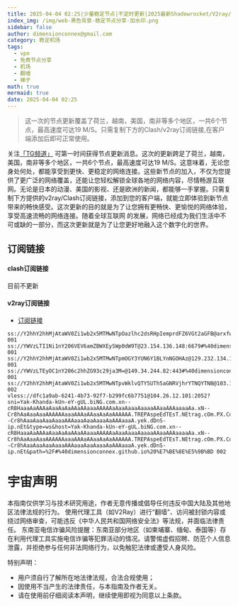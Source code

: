 ```yaml
---
title: 2025-04-04 02:25|少量稳定节点|不定时更新|2025最新Shadowrocket/V2ray/SSR/Clash免费节点高速订阅机场
index_img: /img/web-黑色背景-稳定节点分享-加水印.png
sidebar: false
author: dimensionconnex@gmail.com
category: 稳定机场
tags:
  - vpn
  - 免费节点分享
  - 机场
  - 翻墙
  - 梯子
math: true
mermaid: true
date: 2025-04-04 02:25
---
```

> 这一次的节点更新覆盖了荷兰，越南，美国，南非等多个地区，一共6个节点，最高速度可达19 M/S。只需复制下方的Clash/v2ray订阅链接,在客户端添加后即可正常使用。

<!-- more -->
关注[「TG频道」](https://t.me/DCFVPN) 可第一时间获得节点更新消息。这次的更新跨足了荷兰，越南，美国，南非等多个地区，一共6个节点，最高速度可达19 M/S。这意味着，无论您身处何处，都能享受到更快、更稳定的网络连接。这些新节点的加入，不仅为您提供了更广泛的网络覆盖，还能让您轻松解锁全球各地的网络内容，尽情畅游互联网。无论是日本的动漫、美国的影视、还是欧洲的新闻，都能够一手掌握。只需复制下方提供的v2ray/Clash订阅链接，添加到您的客户端，就能立即体验到新节点带来的畅快感受。这次更新的目的就是为了让您拥有更畅快、更愉悦的网络体验，享受高速流畅的网络连接。随着全球互联网
的发展，网络已经成为我们生活中不可或缺的一部分，而这次更新就是为了让您更好地融入这个数字化的世界。
<!-- 广告位 -->

<!-- 广告位 -->
## 订阅链接

#### clash订阅链接
目前不更新


#### v2ray订阅链接
- [订阅链接](https://dimensionconnex.github.io/assets/links/airport/2025-04/stable-7V65AT4AAAP7XAMP.txt)
```text
ss://Y2hhY2hhMjAtaWV0Zi1wb2x5MTMwNTpOazlhc2dsRHpIemprdFZ6VGt2aGFB@arxfw2b78fi2q9hzylhn.freesocks.work:443#%40dimensionconnex.github.io%20%E8%B6%8A%E5%8D%97 001
ss://YWVzLTI1Ni1nY206VEV6amZBWXEySWp0dW9T@23.154.136.148:6679#%40dimensionconnex.github.io%20%E7%BE%8E%E5%9B%BD 001
ss://Y2hhY2hhMjAtaWV0Zi1wb2x5MTMwNTpmOGY3YUN6Y1BLYnNGOHAz@129.232.134.112:990#%40dimensionconnex.github.io%20%E5%8D%97%E9%9D%9E 001
ss://YWVzLTEyOC1nY206c2hhZG93c29ja3M=@149.34.244.82:443#%40dimensionconnex.github.io%20%E8%8D%B7%E5%85%B0 001
ss://Y2hhY2hhMjAtaWV0Zi1wb2x5MTMwNTpvWklvQTY5UTh5aGNRVjhrYTNQYTNB@103.104.247.49:8080#%40dimensionconnex.github.io%20%E8%8D%B7%E5%85%B0 002
vless://dfc1a9ab-6241-4b73-92f7-b299fc6b7751@104.26.12.101:2052?sni=Yak-Khanda-kUn-eY-gUL.biNG.com.xn--cR8HaaaAaAAAaAaaAaAaAAaAAaaaAAAAAaAaaAaaaAaaaaAAaaAAAaaaaAa.xN--Cr8hAaAaaAaaAAAAAAaaaAAAaAAaaAaAaAAAAAA.TREPAspeEdTEsT.NEtrag.cOm.PX.Com.sh017.IR.XN--Cr8hAaaAaaAaaAaaaAAAaaaAaaAaaaAaAAAaaaA.yek.dDnS-ip.nEt&type=ws&host=Yak-Khanda-kUn-eY-gUL.biNG.com.xn--cR8HaaaAaAAAaAaaAaAaAAaAAaaaAAAAAaAaaAaaaAaaaaAAaaAAAaaaaAa.xN--Cr8hAaAaaAaaAAAAAAaaaAAAaAAaaAaAaAAAAAA.TREPAspeEdTEsT.NEtrag.cOm.PX.Com.sh017.IR.XN--Cr8hAaaAaaAaaAaaaAAAaaaAaaAaaaAaAAAaaaA.yek.dDnS-ip.nEt&path=%2F#%40dimensionconnex.github.io%20%E7%BE%8E%E5%9B%BD 002
```

<!-- universe_declaration -->
# 宇宙声明
本指南仅供学习与技术研究用途，作者无意传播或倡导任何违反中国大陆及其他地区法律法规的行为。
使用代理工具（如V2Ray）进行“翻墙”、访问被封锁内容或绕过网络审查，可能违反《中华人民共和国网络安全法》等法规，并面临法律责任。
东南亚电信诈骗风险提醒：东南亚部分地区（如柬埔寨、缅甸、泰国等）存在利用代理工具实施电信诈骗等犯罪活动的情况。请警惕虚假招聘、防范个人信息泄露，并拒绝参与任何非法网络行为，以免触犯法律或遭受人身风险。

特别声明：
- 用户须自行了解所在地法律法规，合法合规使用；
- 因使用不当产生的法律责任，与本指南及作者无关。
- 请在使用前仔细阅读本声明，继续使用即视为同意以上条款。
<!-- universe_declaration -->